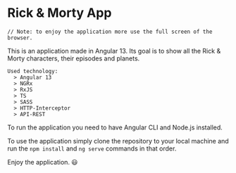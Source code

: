 # Rick & Morty App

```
// Note: to enjoy the application more use the full screen of the browser.
```
This is an application made in Angular 13.
Its goal is to show all the Rick & Morty characters, their episodes and planets.

```
Used technology:
  > Angular 13
  > NGRx
  > RxJS
  > TS
  > SASS
  > HTTP-Interceptor
  > API-REST
```

To run the application you need to have Angular CLI and Node.js installed.

To use the application simply clone the repository to your local machine and run the `npm install` and `ng serve` commands in that order.

Enjoy the application. 😃
